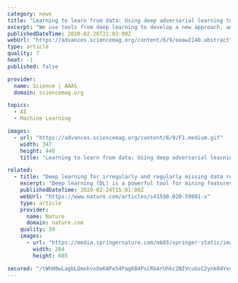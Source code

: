 ```yaml
---
category: news
title: "Learning to learn from data: Using deep adversarial learning to construct optimal statistical procedures"
excerpt: "We use tools from deep learning to develop a new approach, adversarial Monte Carlo meta-learning, for constructing optimal statistical procedures. Statistical problems are framed as two-player games in which Nature adversarially selects a distribution that makes it difficult for a statistician to answer the scientific question using data drawn ..."
publishedDateTime: 2020-02-26T21:03:00Z
webUrl: "https://advances.sciencemag.org/content/6/9/eaaw2140.abstract"
type: article
quality: 7
heat: -1
published: false

provider:
  name: Science | AAAS
  domain: sciencemag.org

topics:
  - AI
  - Machine Learning

images:
  - url: "https://advances.sciencemag.org/content/6/9/F1.medium.gif"
    width: 347
    height: 440
    title: "Learning to learn from data: Using deep adversarial learning to construct optimal statistical procedures"

related:
  - title: "Deep learning for irregularly and regularly missing data reconstruction"
    excerpt: "Deep learning (DL) is a powerful tool for mining features from data, which can theoretically avoid assumptions (e.g., linear events) constraining conventional interpolation methods. Motivated by this and inspired by image-to-image translation, we applied DL to irregularly and regularly missing data reconstruction with the aim of transforming ..."
    publishedDateTime: 2020-02-24T15:01:00Z
    webUrl: "https://www.nature.com/articles/s41598-020-59801-x"
    type: article
    provider:
      name: Nature
      domain: nature.com
    quality: 39
    images:
      - url: "https://media.springernature.com/m685/springer-static/image/art%3A10.1038%2Fs41598-020-59801-x/MediaObjects/41598_2020_59801_Fig1_HTML.png"
        width: 284
        height: 685

secured: "/tWhH8wLagbLQmehvxOeKAPe54PagKB4PsCRkArUhkc2NIVcuGsC2ynk04YxdFN/VXSe6lxURwF37CvGHGQeC7muCYX1INMtCAv2fOgmNK4zXLGRok5uqFwb8gzaSw6n9idX7gNmfi5GeZ5AUFz2IKTiIMd1QXrJ/1jFt21e6/JMisGtXGtOIyoIGgCmKp+1gPHOZeX26JrJJAKrPzQLhDXclmNL9fp8XzDjNyBTcJQ05iSNtm2xmUFOQvGNp996mOOVPqyZ7JRWkE36Youz/SYpKj/mMG0T+qra796utaw+jkWdreuLBaqnqFmJKy2s;GhOJwF0hZYpVt4dJw3gevg=="
---
```


